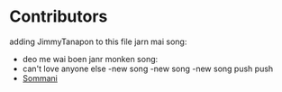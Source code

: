 # Contributors
 adding  JimmyTanapon  to this file
jarn mai song:
- deo me wai boen
janr monken song:
- can't love anyone else
-new song
-new song
-new song push push
- [Sommani](sommani@github.com)
